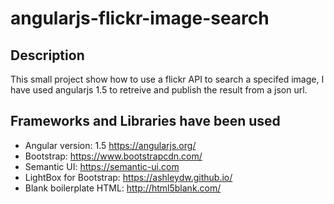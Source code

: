 # angularjs-flickr-image-search
## Description

This small project show how to use a flickr API to search a specifed image, I have used angularjs 1.5 to retreive and publish the result from a json url.

## Frameworks and Libraries have been used
* Angular version: 1.5 https://angularjs.org/
* Bootstrap: https://www.bootstrapcdn.com/
* Semantic UI: https://semantic-ui.com
* LightBox for Bootstrap: https://ashleydw.github.io/
* Blank boilerplate HTML: http://html5blank.com/
